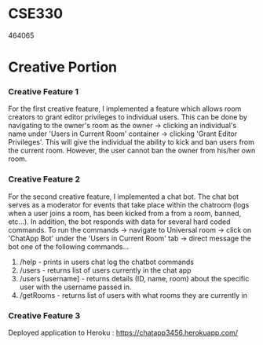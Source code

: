 # CSE330
464065

# Creative Portion

### Creative Feature 1
For the first creative feature, I implemented a feature which allows room creators to grant editor privileges to individual users. This can be done by navigating to the owner's room as the owner -> clicking an individual's name under 'Users in Current Room' container -> clicking 'Grant Editor Privileges'. This will give the individual the ability to kick and ban users from the current room. However, the user cannot ban the owner from his/her own room. 

### Creative Feature 2

For the second creative feature, I implemented a chat bot. The chat bot serves as a moderator for events that take place within the chatroom (logs when a user joins a room, has been kicked from a from a room, banned, etc...). In addition, the bot responds with data for several hard coded commands. To run the commands -> navigate to Universal room -> click on 'ChatApp Bot' under the 'Users in Current Room' tab -> direct message the bot one of the following commands...

1. /help - prints in users chat log the chatbot commands
2. /users - returns list of users currently in the chat app
3. /users [username] - returns details (ID, name, room) about the specific user with the username passed in.
4. /getRooms - returns list of users with what rooms they are currently in

### Creative Feature 3

Deployed application to Heroku : https://chatapp3456.herokuapp.com/
